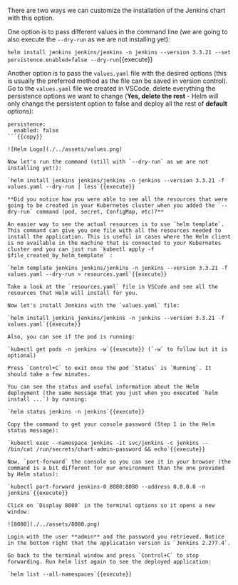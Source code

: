 There are two ways we can customize the installation of the Jenkins chart with this option. 

One option is to pass different values in the command line (we are going to also execute the `--dry-run` as we are not installing yet):

`helm install jenkins jenkins/jenkins -n jenkins --version 3.3.21 --set persistence.enabled=false --dry-run`{{execute}}

Another option is to pass the `values.yaml` file with the desired options (this is usually the preferred method as the file can be saved in version control). Go to the `values.yaml` file we created in VSCode, delete everything the persistence options we want to change (**Yes, delete the rest** - Helm will only change the persistent option to false and deploy all the rest of **default** options):

```
persistence:
  enabled: false
```{{copy}}

![Helm Logo](./../assets/values.png)

Now let's run the command (still with `--dry-run` as we are not installing yet!):

`helm install jenkins jenkins/jenkins -n jenkins --version 3.3.21 -f values.yaml --dry-run | less`{{execute}}

**Did you notice how you were able to see all the resources that were going to be created in your Kubernetes cluster when you added the `--dry-run` command (pod, secret, ConfigMap, etc)?**

An easier way to see the actual resources is to use `helm template`. This command can give you one file with all the resources needed to install the application. This is useful in cases where the Helm client is no available in the machine that is connected to your Kubernetes cluster and you can just run `kubectl apply -f $file_created_by_helm_template` :

`helm template jenkins jenkins/jenkins -n jenkins --version 3.3.21 -f values.yaml --dry-run > resources.yaml`{{execute}}

Take a look at the `resources.yaml` file in VSCode and see all the resources that Helm will install for you.

Now let's install Jenkins with the `values.yaml` file:

`helm install jenkins jenkins/jenkins -n jenkins --version 3.3.21 -f values.yaml`{{execute}}

Also, you can see if the pod is running:

`kubectl get pods -n jenkins -w`{{execute}} (`-w` to follow but it is optional)

Press `Control+C` to exit once the pod `Status` is `Running`. It should take a few minutes. 

You can see the status and useful information about the Helm deployment (the same message that you just when you executed `helm install ...`) by running:

`helm status jenkins -n jenkins`{{execute}}

Copy the command to get your console password (Step 1 in the Helm status message):

`kubectl exec --namespace jenkins -it svc/jenkins -c jenkins -- /bin/cat /run/secrets/chart-admin-password && echo`{{execute}}

Now, `port-forward` the console so you can see it in your browser (the command is a bit different for our environment than the one provided by Helm status):

`kubectl port-forward jenkins-0 8080:8080 --address 0.0.0.0 -n jenkins`{{execute}}

Click on `Display 8080` in the terminal options so it opens a new window:

![8080](./../assets/8080.png)

Login with the user **admin** and the password you retrieved. Notice in the bottom right that the application version is `Jenkins 2.277.4`. 

Go back to the terminal window and press `Control+C` to stop forwarding. Run helm list again to see the deployed application:

`helm list --all-namespaces`{{execute}}